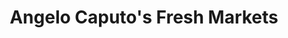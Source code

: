 ---
title: "Angelo Caputo's Fresh Markets"
url: /south-elgin/angelo-caputos-fresh-markets/
shop: supermarket
---